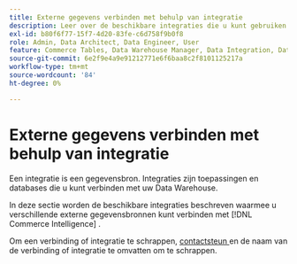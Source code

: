 ```yaml
---
title: Externe gegevens verbinden met behulp van integratie
description: Leer over de beschikbare integraties die u kunt gebruiken om diverse externe gegevensbronnen met  [!DNL Commerce Intelligence] te verbinden.
exl-id: b80f6f77-15f7-4d20-83fe-c6d758f9b0f8
role: Admin, Data Architect, Data Engineer, User
feature: Commerce Tables, Data Warehouse Manager, Data Integration, Data Import/Export
source-git-commit: 6e2f9e4a9e91212771e6f6baa8c2f8101125217a
workflow-type: tm+mt
source-wordcount: '84'
ht-degree: 0%

---
```


# Externe gegevens verbinden met behulp van integratie

Een integratie is een gegevensbron. Integraties zijn toepassingen en databases die u kunt verbinden met uw Data Warehouse.

In deze sectie worden de beschikbare integraties beschreven waarmee u verschillende externe gegevensbronnen kunt verbinden met [!DNL Commerce Intelligence] .

Om een verbinding of integratie te schrappen, [ contactsteun ](https://experienceleague.adobe.com/docs/commerce-knowledge-base/kb/troubleshooting/miscellaneous/mbi-service-policies.html) en de naam van de verbinding of integratie te omvatten om te schrappen.
